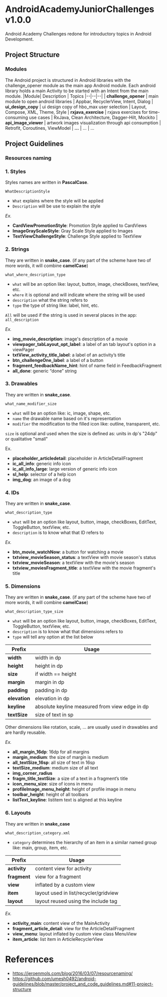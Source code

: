 # AndroidAcademyJuniorChallenges v1.0.0
Android Academy Challenges redone for introductory topics in Android Development.

## Project Structure
### Modules
The Android project is structured in Android libraries with the challenge_opener module as the main app Android module. Each android library holds a main Activity to be started with an Intent from the main module.
|Module| Description | Topics
|--|--|--|
| **challenge_opener** | main module to open android libraries | Appbar, RecyclerView, Intent, Dialog
| **ui_design_copy** | ui design copy of hbo_max user selection | Layout, Compose, XML, Theme, Style
| **rxjava_exercise** | rxjava exercises for time-consuming use cases | RxJava, Clean Architecture, Dagger-Hilt, Mockito
| **api_image_viewer** | artwork images visualization through api consumption | Retrofit, Coroutines, ViewModel
| **...** | ... | ...

## Project Guidelines

### Resources naming

### 1. Styles

Styles names are written in **PascalCase**.

    WhatDescriptionStyle

- `What` explains where the style will be applied
- `Description` will be use to explain the style

*Ex.*
- **CardViewPromotionStyle**: Promotion Style applied to CardViews
- **ImageGrayScaleStyle**: Gray Scale Style applied to Images
- **TextViewChallengeStyle**: Challenge Style applied to TextView

### 2. Strings
They are written in **snake_case**.  (if any part of the scheme have two of more words, it will combine **camelCase**)

    what_where_description_type

- `what` will be an option like: layout, button, image, checkBoxes,  textView, etc.
- `where` it is optional and will indicate where the string will be used
- `description` what the string refers to
- `type` the type of string like: label, hint, etc.

`All` will be used if the string is used in several places in the app: `all_description`

*Ex.*
-   **img_movie_description**: image's description of a movie
-   **viewpager_tabLayout_opt_label**: a label of an tab layout's option in a viewPager
-   **txtView_activity_title_label**: a label of an activity’s title
-   **btn_challengeOne_label**: a label of a button
-   **fragment_feedbackName_hint**: hint of name field in FeedbackFragment
-   **all_done**: generic “done” string

### 3. Drawables
They are written in **snake_case**.

    what_name_modifier_size

- `what` will be an option like: ic, image, shape, etc.
- `name` the drawable name based on it's representation
- `modifier` the modification to the filled icon like: outline, transparent, etc.

`size` is optional and used when the size is defined as: units in dp's "24dp" or qualitative "small"

Ex.
- **placeholder_articledetail**: placeholder in ArticleDetailFragment
- **ic_all_info**: generic info icon
- **ic_all_info_large**: large version of generic info icon
- **sl_help**: selector of a help icon
- **img_dog**: an image of a dog

### 4. IDs
They are written in **snake_case**.

    what_description_type

- `what` will be an option like layout, button, image, checkBoxes, EditText, ToggleButton, textView, etc.
- `description` is to know what that ID refers to

*Ex.*
- **btn_movie_watchNow**: a button for watching a movie
- **txtview_movieSeason_status**: a textView with movie season's status
- **txtview_movieSeason**: a textView with the movie's season
- **txtview_moviesFragment_title**: a textView with the movie fragment's title

### 5. Dimensions
They are written in **snake_case**. (if any part of the scheme have two of more words, it will combine **camelCase**)

    what_description_type_size

- `what` will be an option like layout, button, image, checkBoxes, EditText, ToggleButton, textView, etc.
- `description` is to know what that dimensions refers to
- `type` will tell any option at the list below

|**Prefix**|**Usage**|
|--|--|
|**width**| width in dp |
|**height**|height in dp|
|**size**|if width == height|
|**margin**|margin in dp|
|**padding**|padding in dp|
|**elevation**|elevation in dp|
|**keyline**|absolute keyline measured from view edge in dp|
|**textSize**|size of text in sp|

Other dimensions like rotation, scale, ... are usually used in drawables and are hardly reusable.

*Ex.*
- **all_margin_16dp**: 16dp for all margins
- **margin_medium**: the size of margin is medium
- **all_textSize_16sp**: all size of text in 16sp
- **textSize_medium**: medium size of all text
- **img_corner_radius**
- **fragm_title_textSize**: a size of a text in a fragment’s title
- **icon_menu_size**: size of icons in menu
- **profileImage_menu_height**: height of profile image in menu
- **toolbar_height**: height of all toolbars
- **listText_keyline**: listitem text is aligned at this keyline

### 6. Layouts
They are written in **snake_case**

    what_description_category.xml

- `category` determines the hierarchy of an item in a similar named group like: main, group, item, etc.

|Prefix| Usage |
|--|--|
| **activity** | content view for activity |
| **fragment** | view for a fragment |
| **view** | inflated by a custom view |
| **item** | layout used in list/recycler/gridview |
| **layout** | layout reused using the include tag |

*Ex.*
- **activity_main**: content view of the MainActivity
- **fragment_article_detail**: view for the ArticleDetailFragment
- **view_menu**: layout inflated by custom view class MenuView
- **item_article**: list item in ArticleRecyclerView

# References

- https://jeroenmols.com/blog/2016/03/07/resourcenaming/
- https://github.com/umesh0492/android-guidelines/blob/master/project_and_code_guidelines.md#11-project-structure

